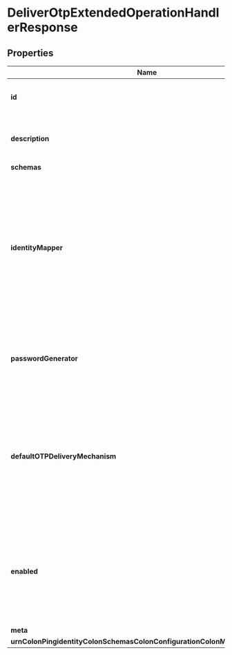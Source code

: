 

# DeliverOtpExtendedOperationHandlerResponse


## Properties

| Name | Type | Description | Notes |
|------------ | ------------- | ------------- | -------------|
|**id** | **String** | Name of the Extended Operation Handler |  |
|**description** | **String** | A description for this Extended Operation Handler |  [optional] |
|**schemas** | **List&lt;EnumdeliverOtpExtendedOperationHandlerSchemaUrn&gt;** |  |  |
|**identityMapper** | **String** | The identity mapper that should be used to identify the user(s) targeted by the authentication identity contained in the extended request. This will only be used for \&quot;u:\&quot;-style authentication identities. |  |
|**passwordGenerator** | **String** | The password generator that will be used to create the one-time password values to be delivered to the end user. |  |
|**defaultOTPDeliveryMechanism** | **List&lt;String&gt;** | The set of delivery mechanisms that may be used to deliver one-time passwords to users in requests that do not specify one or more preferred delivery mechanisms. |  |
|**enabled** | **Boolean** | Indicates whether the Extended Operation Handler is enabled (that is, whether the types of extended operations are allowed in the server). |  |
|**meta** | [**MetaMeta**](MetaMeta.md) |  |  [optional] |
|**urnColonPingidentityColonSchemasColonConfigurationColonMessagesColon20** | [**MetaUrnPingidentitySchemasConfigurationMessages20**](MetaUrnPingidentitySchemasConfigurationMessages20.md) |  |  [optional] |



